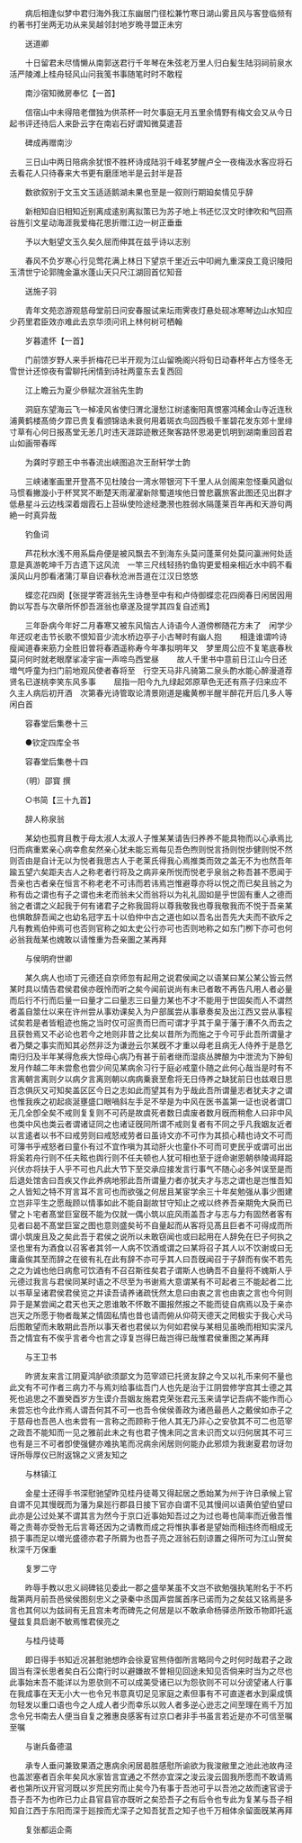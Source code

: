 <!-- { "loadSidebar": true } -->
　　病后相逢似梦中君归海外我江东幽居门径松兼竹寒日湖山雾且风与客登临频有约著书打坐两无功从来吴越邻封地岁晩寻盟正未穷

　　送道卿

　　十日留君未尽情懒从南郭送君行千年琴在朱弦老万里人归白髪生陆羽祠前泉水活严陵滩上桂舟轻风山问我笺书事随笔时时不敢程

　　南沙宿知微房奉忆【一首】

　　信宿山中未得陪老僧独为供茶杯一时欠事庭无月五里余情野有梅文会又从今日起书评还待后人来卧云字在南岩石好谓知微莫遣苔

　　碑成再赠南沙

　　三日山中两日陪病余犹恨不胜杯诗成陆羽千峰茗梦醒卢仝一夜梅汲水客应将石去看花人只待春来大书更有磨厓地半是云封半是苔

　　数欲叙别于文玉文玉适适鹅湖未果也至是一叙则行期廹矣情见乎辞

　　新相知自旧相知近别离成逺别离拟策已为苏子地上书还忆汉文时律吹和气回燕谷旌引文星动海涯我爱梅花思折赠江边一树正垂垂

　　予以大魁望文玉久矣久屈而伸其在兹乎诗以志别

　　春风不负岁寒心行见莺花满上林日下望京千里近云中叩阙九重深良工竟识陵阳玉清世宁论郭隗金瀛水蓬山天只尺江湖回首忆知音

　　送施子羽

　　青年文苑恣游观慈母堂前日问安春服试来坛雨霁夜灯悬处砚冰寒琴边山水知应少药里君臣效亦难此去京华须问讯上林何树可栖翰

　　岁暮遣怀【一首】

　　门前馈岁野人来手折梅花已半开观为江山留晩阁兴将旬日动春杯年占方怪冬无雪世计还惊夜有雷聊托闲情到诗社两童东去复西回

　　江上瞻云为夏少叅赋次涯翁先生韵

　　洞庭东望海云飞一棹凌风省使归渭北漫愁江树逺衡阳真恨塞鸿稀金山寺近连秋浦黄鹤楼髙倚夕霏已贵复看颁锦诰未衰何用着斑衣鸟回西极千峯碧花发东郊十里绯寸草有心何日报髙堂无恙几时违天涯踪迹散还聚客路怀思渴更饥明到湖南重回首君山如画带春晖

　　为龚时亨题王中书春流出峡图追次王耐轩学士韵

　　三峡诸峯画里开登髙不见杜陵台一湾水带银河下千里人从剑阁来忽怪乗风遒似马惯看撇漩小于杯冥冥不断楚天雨濯濯新除蜀道埃他日曽悲覊旅客此图还见出群才低悬星斗云边栈深着烟霞石上苔纵使险途经灔滪也胜弱水隔蓬莱百年再和天游句两絶一时真异哉

　　钓鱼词

　　芦花秋水浅不用系扁舟便是被风飘去不到海东头莫问蓬莱何处莫问瀛洲何处适意是真游乾坤千万古遗下这风流　一竿三尺线轻扬钓鱼钩更爱相亲相近水中鸥不看溪风山月卽看渚蒲汀草自识春秋沧洲吾道在江汉日悠悠

　　蝶恋花四阕【张提学寄涯翁先生诗巻至中有和卢侍御蝶恋花四阕春日闲居因用韵以写吾与次章所怀卽吾涯翁也章遂及提学其四复自述焉】

　　三年卧病今年好二月春寒又被东风恼古人诗语今人道傍栁随花方未了　闲学少年还叹老击节长歌不恨知音少流水桥边亭子小古琴时有幽人抱
　　相逢谁谓吟诗瘦闻道春来筋力全胜旧曽将春酒遥称寿今年凖拟明年又　梦里周公应不复笔底春秋莫问何时就老眼摩挲凌宇宙一声啼鸟西堂昼
　　故人千里书中意前日江山今日还増气呼童为扫门前地观风使者春将至　行空天马非凡骑第二泉头酌水能心醉漫道荐贤名已遂桃李笑东风多事
　　屈指一阳今九九绿起郊原草色无还有燕子归来应不久主人病后初开酒　次第春光诗管取论清景刚道是纔黄栁半醒半醉花开后几多人等闲白首

　　容春堂后集巻十三

　　●钦定四库全书

　　容春堂后集巻十四

　　（明）邵寳 撰

　　○书简【三十九首】

　　辞人称泉翁

　　某幼也孤育且教于母太淑人太淑人子惟某某请告归养养不能具物而以心承焉比归而病重累亲心病幸愈矣然亲心犹未能忘焉每见吾色煦则悦言扬则悦歩健则悦不然则否由是自计无以为悦者我思古人于老莱氏得我心焉推类而效之盖无不为也然吾年踰五望六矣距夫古人之称老者行将及之病非亲所悦而悦老乎泉翁之称吾甚不愿闻于吾亲也古者亲在恒言不称老老不可讳而若讳焉岂惟避尊亦将以悦之而已矣且翁之为称有齿之谓也有子之谓也未老而翁未父而翁将以为礼礼固如是乎世固有重人之德而翁之者谓之义起我于何有诸君子之称我固将以尊我敬我也尊我敬我而不悦于吾亲某也惧敢辞吾闻之也幼名冠字五十以伯仲中古之道也如以吾名出吾先大夫而不欲斥之凡有教焉伯仲焉可也否则官称之如太史公行亦可也否则地称之如东门栁下亦可也何必翁我哉某也媿敢以请惟重为吾亲圗之某再拜

　　与侯明府世卿

　　某久病人也顷丁元德还自京师忽有起用之说君侯闻之以语某曰某公某公皆云然某时具以情告君侯君侯亦旣怜而听之矣今闻前说尚有未已者敢不再告凡用人者必量而后行不行而后量一曰量才二曰量志三曰量力某也不才不能用于世固矣而人不谓然者盖自筮仕以来在许州尝从事劝课矣入为户部属尝从事章奏矣及出江西又尝从事程试矣若是者皆粗迹也施之当时仅可逭责而巳而可谓才乎其于臬于藩于漕不久而去之且获咎焉又不必论也若今之地则非昔之比矣以昔所为而施之于今可乎此吾所谓量才者乃槩之事实而知其必然非泛为谦逊云尔某旣不才重以母老且病无人侍养于是恳乞南归归及半年某得危疾大惊母心病乃有甚于前者继而湿痰丛脾酿为中泄流为下肿旬发月作越二年未尝愈也尝少间见某病余习行于庭必戒童仆随之此何心哉当是时有不言离朝言离则夕以病夕言离则朝以病病乗衰至愈将无日侍养之缺犹前日也兹艰日思百念俱灰又可知矣盖区区今日之志如此而望其有为乎哉此吾所谓量志者犹夫才之谓也惟我疾之初起痰涎壅盛口眼喎斜左手足不举是为中风在医书盖第一证也说者谓□无几全卽全矣不戒则复复则不可药是故虞死者数日虞废者数月旣而稍愈人曰非中风也类中风也类云者谓诸证同之也诸证旣同所谓不戒则复者有不同之乎凡我姻友近者以言逺者以书不曰戒劳则曰戒怒戒劳者曰虽诗文亦不可作为其损心精也诗文不可而可簿书乎戒怒者曰童仆有过不宜作嗔为其动肝火也童仆不可而可吏民乎或谓可出出将奚若舟行则不任夫眩也舆行则不任夫顿也人犹可相也至于迓命谢恩朝叅陵谒拜跽兴伏亦将扶于人乎不可也凡此大节下至交承应接发言行事气不随心必多舛误至是而后退处馆舎曰吾疾又作此养病地邪此吾所谓量力者亦犹夫才与志之谓也是岂惟吾知之人皆知之特不肎言耳不言可也而欲强之何居且某宦学余三十年矣勉强从事少图建立岂非平生之愿哉顾以情事如此不能自副故甘守知止之戒以终养吾亲期免大戾而已譬之卜宅者髙堂巨室旣不能为仅就一偶小筑以庇风雨盖吾才与志与力有固然者客有见者曰曷不髙堂巨室之图也意则盛矣茍不自量起而从客将见髙且巨者不可得成而所谓小筑废且及之矣此吾于君侯之说所以未敢窃闻也或曰起用在人辞免在巳子何执之坚也里有为酒食以召客者其邻一人病不饮酒或谓之曰某将召子其人以不饮谢或曰无庸盍俟其至而辞之在彼有礼在此有辞不亦可乎其人曰吾旣闻召于子辞而有俟不若先之之为诚也他日病愈可饮酒有不召召斯徃矣君子谓斯人也确吾不自量将不媿斯人乎元德过我言与君侯同某时语之不尽至为书谢焉大意谓某有不可起者三不能起者二比以书草呈诸君侯君侯览之并读吾请养诸疏怃然太息曰由衷之言也由衷之言也今何则异于是某尝闻之君天也天之恩谁敢不怀敢不圗报然报之不能而徒自病焉以及于亲亦岂天之所愿于物者哉某之情固私情也昔也请而俯从仰荷天德天之罔极实于我心犬马后图敢望而未敢期此吾所以事天者也君侯以为何如君侯与某相见虽晩而相知实深凡吾之情宜有不俟乎言者今也言之谆复岂得巳哉岂得已哉惟君侯重图之某再拜

　　与王卫书

　　昨贤友来言江阴夏鸿胪欲须鄙文为范宰颂已托贤友辞之今又以礼币来何不量也此文有不可作者三病力不与焉刘给事纮吾门人也先是治于江阴尝修学宫其士德之其死也追思之不置癸酉岁方生谟介吾姻友施君克荣张君元玉来请学记吾病不能作而心未尝忘也今此作焉人谓吾何其不可一也吾令侯侯善政为诸邑最邑人之戴侯如赤子之于慈母也吾邑人也未尝有一言称之而顾称于他人其无乃非心之安欤其不可二也范宰之政吾不能知而一见之雅前此未之有也君子愧未同之言未识而文以归何居其不可三也有是三不可者卽使强健亦难执笔而况病余闲居则何能办此邪烦为我谢夏君勿讶勿讶所辱厚仪已附返锦之义贤友知之

　　与林镇江

　　金星士还得手书深慰驰望昨见桂丹徒蕚又得起居之悉始某为州于许日承候上官自谓不见其慢旣而为藩为臬廵行郡县日接下官亦自谓不见其慢间以语黄伯望伯望曰此亦是公过处某不谓其言为然今于京口近事始知吾过之为过也蕚也简率而近傲吾惟蕚之责蕚亦受咎无后言蕚还因为之请教而成之将惟执事者是望始而相违终而相成无损于事而足以増光盛德亦君子所屑为也吾子亮之涯翁石刻谅置之得所可为江山贺矣秋深千万保重

　　复罗二守

　　昨辱手教以忠义祠碑铭见委此一郡之盛举某虽不文岂不欲勉强执笔附名于不朽哉第两月前吾邑侯侯图刻忠义之录秦中丞国声尝属首序已诺而为之矣兹又铭焉是多言也其何以为兹祠有无且宫未考而碑先之何居是以不敢承命杨驿丞所致币物即托返璧兹复具启谢不敏焉惟君侯亮之

　　与桂丹徒蕚

　　即日得手书知近况甚慰驰想昨会徐夏官熊侍御所言略同今之时何时哉君子之政固当有深长思者矣白石公南行时以避嫌故不曽相见回途未知见否倘来时当为之尽也此事始末吾不能详以为恩欤则不可以成美受诸已以为怨欤则不可以分谤望诸人行事在我成事在天无小大一也令兄书意真切足见家庭之素但事有不可直遂者水到渠成慎勿轻发以重口语也今之人成人者少而幸乐以败人者多逆心逊志之间至理在焉千万加念令兄书南去人便当自复之雅惠良感客有过京口者非手书虽言若近是亦不可信至嘱至嘱

　　与谢兵备德温

　　承专人垂问兼致果酒之惠病余闲居曷胜感慰所谕欲为我浚敝里之池此池故冉泾也盖淤塞者百余年矣风水家皆言宜通之不然亦宜深之浚云浚云固我所愿而不敢请焉者也第所议开官河既以岁荒民穷而止矣今乃有事于吾池可乎以吾池之故而速官谤于吾子吾不为也昨已力止县官县官亦既听之矣恐吾子之有后令也专此为复某与吾子相知自江西于东阳而深于廵按而尤深子之知吾犹吾之知子也千万相体余留面旣某再拜

　　复张都运企斋

